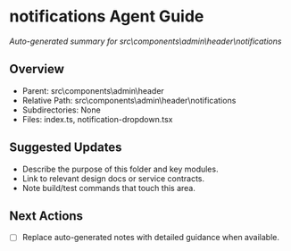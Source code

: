﻿# notifications Agent Guide
*Auto-generated summary for src\components\admin\header\notifications*

## Overview
- Parent: src\components\admin\header
- Relative Path: src\components\admin\header\notifications
- Subdirectories: None
- Files: index.ts, notification-dropdown.tsx

## Suggested Updates
- Describe the purpose of this folder and key modules.
- Link to relevant design docs or service contracts.
- Note build/test commands that touch this area.

## Next Actions
- [ ] Replace auto-generated notes with detailed guidance when available.
